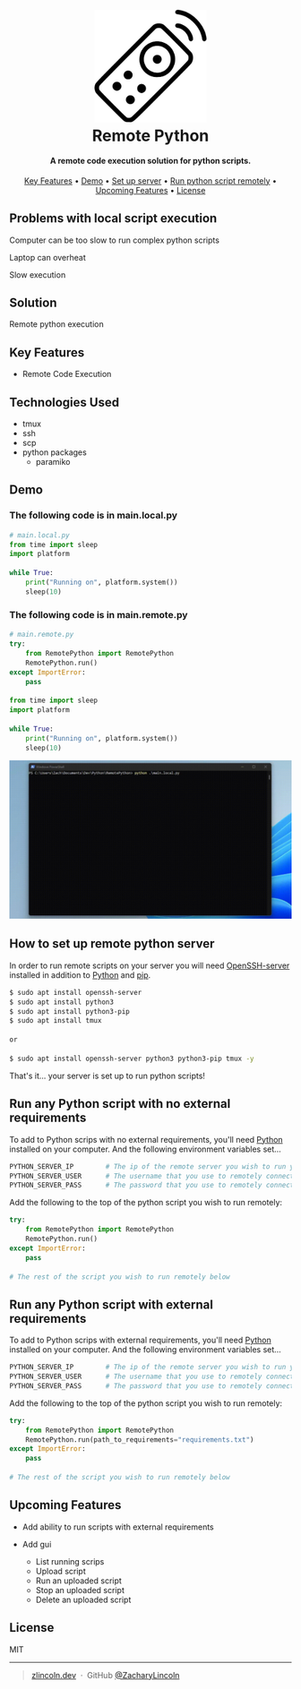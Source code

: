<h1 align="center">
  <br>
  <img src="readme_assets/logo.png" alt="Remote Python Logo" width="200">
  <br>
  Remote Python
  <br>
</h1>

<h4 align="center" id="desc">A remote code execution solution for python scripts.</h4>

<p align="center">
  <a href="#key-features">Key Features</a> •
  <a href="#demo">Demo</a> •
  <a href="#how-to-set-up-remote-python-server">Set up server</a> •
  <a href="#run-any-python-script-with-no-external-requirements">Run python script remotely</a> •
  <a href="#upcoming-features">Upcoming Features</a> •
  <a href="#license">License</a>
</p>

## Problems with local script execution

Computer can be too slow to run complex python scripts

Laptop can overheat

Slow execution

## Solution

Remote python execution

## Key Features

* Remote Code Execution

## Technologies Used
* tmux
* ssh
* scp
* python packages
  * paramiko

## Demo


### The following code is in main.local.py
```python
# main.local.py
from time import sleep
import platform

while True:
    print("Running on", platform.system())
    sleep(10)
```

### The following code is in main.remote.py
```python
# main.remote.py
try:
    from RemotePython import RemotePython
    RemotePython.run()
except ImportError:
    pass

from time import sleep
import platform

while True:
    print("Running on", platform.system())
    sleep(10)
```

![screenshot](./readme_assets/demo.gif)


## How to set up remote python server

In order to run remote scripts on your server you will need [OpenSSH-server](https://ubuntu.com/server/docs/service-openssh) installed in addition to [Python](https://www.python.org/downloads/) and [pip](https://www.python.org/).

```bash
$ sudo apt install openssh-server
$ sudo apt install python3
$ sudo apt install python3-pip
$ sudo apt install tmux

or

$ sudo apt install openssh-server python3 python3-pip tmux -y
```

That's it... your server is set up to run python scripts!


## Run any Python script with no external requirements

To add to Python scrips with no external requirements, you'll need [Python](https://www.python.org/downloads/) installed on your computer. And the following environment variables set...

```python
PYTHON_SERVER_IP        # The ip of the remote server you wish to run your script on.
PYTHON_SERVER_USER      # The username that you use to remotely connect to the server.
PYTHON_SERVER_PASS      # The password that you use to remotely connect to the server.
```


Add the following to the top of the python script you wish to run remotely:
```python
try:
    from RemotePython import RemotePython
    RemotePython.run()
except ImportError:
    pass
    
# The rest of the script you wish to run remotely below
```

## Run any Python script with external requirements

To add to Python scrips with external requirements, you'll need [Python](https://www.python.org/downloads/) installed on your computer. And the following environment variables set...

```python
PYTHON_SERVER_IP        # The ip of the remote server you wish to run your script on.
PYTHON_SERVER_USER      # The username that you use to remotely connect to the server.
PYTHON_SERVER_PASS      # The password that you use to remotely connect to the server.
```


Add the following to the top of the python script you wish to run remotely:
```python
try:
    from RemotePython import RemotePython
    RemotePython.run(path_to_requirements="requirements.txt")
except ImportError:
    pass
    
# The rest of the script you wish to run remotely below
```

## Upcoming Features
- Add ability to run scripts with external requirements

- Add gui
  - List running scrips
  - Upload script
  - Run an uploaded script
  - Stop an uploaded script
  - Delete an uploaded script



## License

MIT

---
> [zlincoln.dev](https://www.zlincoln.dev) &nbsp;&middot;&nbsp;
> GitHub [@ZacharyLincoln](https://github.com/ZacharyLincoln)

